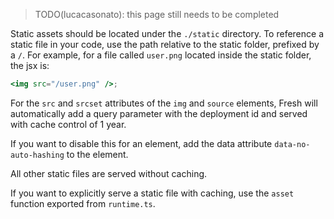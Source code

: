 > TODO(lucacasonato): this page still needs to be completed

Static assets should be located under the `./static` directory. To reference a
static file in your code, use the path relative to the static folder, prefixed by a `/`. For example, for a file called `user.png` located inside the static folder, the jsx
is:

```jsx
<img src="/user.png" />;
```

For the `src` and `srcset` attributes of the `img` and `source` elements, Fresh will automatically add a query parameter with the deployment id and served with cache control of 1 year.

If you want to disable this for an element, add the data attribute
`data-no-auto-hashing` to the element.

All other static files are served without caching.

If you want to explicitly serve a static file with caching, use the `asset` function
exported from `runtime.ts`.
